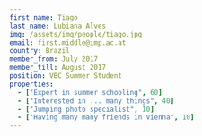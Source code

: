 ```yaml
---
first_name: Tiago
last_name: Lubiana Alves
img: /assets/img/people/tiago.jpg
email: first.middle@imp.ac.at
country: Brazil
member_from: July 2017
member_till: August 2017
position: VBC Summer Student
properties:
  - ["Expert in summer schooling", 60]
  - ["Interested in ... many things", 40]
  - ["Jumping photo specialist", 10]
  - ["Having many many friends in Vienna", 10]
---
```


